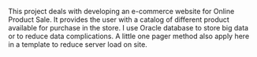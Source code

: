 This project deals with developing an e-commerce website for Online Product Sale. It provides the user with a catalog of different product available for purchase in the store. I use Oracle database to store big data or to reduce data complications. A little one pager method also apply here in a template to reduce server load on site.
